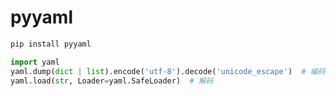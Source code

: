 # pyyaml

```sh
pip install pyyaml
```

```python
import yaml
yaml.dump(dict | list).encode('utf-8').decode('unicode_escape')  # 编码
yaml.load(str, Loader=yaml.SafeLoader)  # 解码
```
